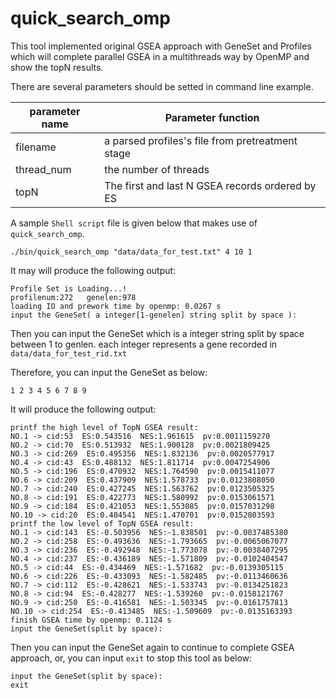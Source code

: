 <a name="quick_search_omp.doc"></a>
# quick_search_omp #

This tool implemented original GSEA approach with GeneSet and Profiles which 
will complete parallel GSEA in a multithreads way by OpenMP and show the topN
results.

There are several parameters should be setted in command line example.

| parameter name | Parameter function |
| -------------- | -------------------|
| filename | a parsed profiles's file from pretreatment stage |
| thread_num | the number of threads |
| topN | The first and last N GSEA records ordered by ES |

A sample `Shell script` file is given below that makes use of `quick_search_omp`.

```shell
./bin/quick_search_omp "data/data_for_test.txt" 4 10 1
```

It may will produce the following output:
```shell
Profile Set is Loading...!
profilenum:272	 genelen:978
loading IO and prework time by openmp: 0.0267 s
input the GeneSet( a integer[1-genelen] string split by space ):
```

Then you can input the GeneSet which is a integer string split by space 
between 1 to genlen. each integer represents a gene recorded in 
`data/data_for_test_rid.txt`

Therefore, you can input the GeneSet as below:
```shell
1 2 3 4 5 6 7 8 9
```

It will produce the following output:
```shell
printf the high level of TopN GSEA result:
NO.1 -> cid:53  ES:0.543516  NES:1.961615  pv:0.0011159270
NO.2 -> cid:70  ES:0.513932  NES:1.900128  pv:0.0021809425
NO.3 -> cid:269  ES:0.495356  NES:1.832136  pv:0.0020577917
NO.4 -> cid:43  ES:0.488132  NES:1.811714  pv:0.0047254906
NO.5 -> cid:196  ES:0.470932  NES:1.764590  pv:0.0015411077
NO.6 -> cid:209  ES:0.437909  NES:1.578733  pv:0.0123808050
NO.7 -> cid:240  ES:0.427245  NES:1.563762  pv:0.0123505325
NO.8 -> cid:191  ES:0.422773  NES:1.580992  pv:0.0153061571
NO.9 -> cid:184  ES:0.421053  NES:1.553085  pv:0.0157031298
NO.10 -> cid:20  ES:0.404541  NES:1.470701  pv:0.0152803593
printf the low level of TopN GSEA result:
NO.1 -> cid:143  ES:-0.503956  NES:-1.838501  pv:-0.0037485380
NO.2 -> cid:258  ES:-0.493636  NES:-1.793665  pv:-0.0065067077
NO.3 -> cid:236  ES:-0.492948  NES:-1.773078  pv:-0.0038407295
NO.4 -> cid:237  ES:-0.436189  NES:-1.571809  pv:-0.0102404547
NO.5 -> cid:44  ES:-0.434469  NES:-1.571682  pv:-0.0139305115
NO.6 -> cid:226  ES:-0.433093  NES:-1.582485  pv:-0.0113460636
NO.7 -> cid:112  ES:-0.428621  NES:-1.533743  pv:-0.0134251823
NO.8 -> cid:94  ES:-0.428277  NES:-1.539260  pv:-0.0158121767
NO.9 -> cid:250  ES:-0.416581  NES:-1.503345  pv:-0.0161757813
NO.10 -> cid:254  ES:-0.413485  NES:-1.509609  pv:-0.0135163393
finish GSEA time by openmp: 0.1124 s
input the GeneSet(split by space):
```

Then you can input the GeneSet again to continue to complete GSEA approach,
or, you can input `exit` to stop this tool as below:
```shell
input the GeneSet(split by space):
exit
```